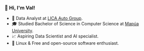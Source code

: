 ### 👋 Hi, I'm Val!

- 🏫 Data Analyst at [LICA Auto Group]([https://licaauto.com/]).
- 🎓 Studied Bachelor of Science in Computer Science at [Mapúa University](https://en.wikipedia.org/wiki/Map%C3%BAa_University).
- 📈 Aspiring Data Scientist and AI specialist.
- 🐧 Linux & Free and open-source software enthusiast.
